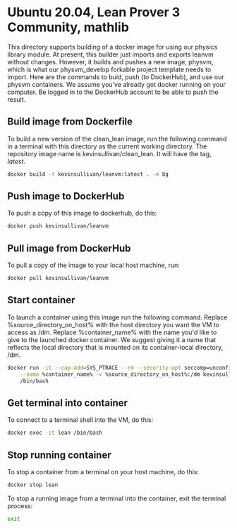 # Ubuntu 20.04, Lean Prover 3 Community, mathlib

This directory supports building of a docker
image for using our physics library module. At
present, this builder just imports and exports
leanvm without changes. However, it builds and
pushes a new image, physvm, which is what our
physvm_develop forkable project template needs
to import. Here are the commands to buid, push
(to DockerHub), and use our physvm containers.
We assume you've already got docker running on
your computer. Be logged in to the DockerHub
account to be able to push the result.

## Build image from Dockerfile

To build a new version of the clean_lean image, 
run the following command in a terminal with this
directory as the current working directory. The
repository image name is kevinsullivan/clean_lean.
It will have the tag, *latest*.

``` sh
docker build -t kevinsullivan/leanvm:latest . -m 8g
```

## Push image to DockerHub

To push a copy of this image to dockerhub, do this:

``` sh
docker push kevinsullivan/leanvm
```

## Pull image from DockerHub

To pull a copy of the image to your local host machine, run:

```sh
docker pull kevinsullivan/leanvm
```

## Start container

To launch a container using this image run the following command.
Replace %source_directory_on_host% with the host directory you want 
the VM to access as /dm. Replace %container_name% with the name you'd
like to give to the launched docker container. We suggest giving it 
a name that reflects the local directory that is mounted on its
container-local directory, /dm.

``` sh
docker run -it --cap-add=SYS_PTRACE --rm --security-opt seccomp=unconfined \
    --name %container_name% -v %source_directory_on_host%:/dm kevinsullivan/leanvm \
    /bin/bash
```

## Get terminal into container

To connect to a terminal shell into the VM, do this:

``` sh
docker exec -it lean /bin/bash
```

## Stop running container

To stop a container from a terminal on your host machine, do this:

``` sh
docker stop lean
```

To stop a running image from a terminal into the container, exit the terminal process:

``` sh
exit
```
